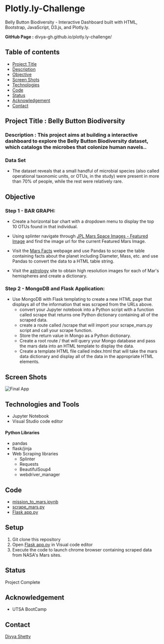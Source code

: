 # Plotly.ly-ChallengeBelly Button Biodiversity  - Interactive Dashboard built with HTML, Bootstrap, JavaScript, D3.js, and Plotly.ly.__GitHub Page :__ divya-gh.github.io/plotly.ly-challenge/## Table of contents* [Project Title ](#project-title)* [Description](#description)* [Objective](#objective)* [Screen Shots](#screen-shots)* [Technologies](#technologies)* [Code](#code)* [Status](#status)* [Acknowledgement ](#acknowledgement )* [Contact](#contact)## Project Title : Belly Button Biodiversity ### Description : This project aims at building a interactive dashboard to explore the Belly Button Biodiversity dataset, which catalogs the microbes that colonize human navels..### Data Set- The dataset reveals that a small handful of microbial species (also called operational taxonomic units, or OTUs, in the study) were present in more than 70% of people, while the rest were relatively rare.## Objective### Step 1 - BAR GRAPH:- Create a horizontal bar chart with a dropdown menu to display the top 10 OTUs found in that individual.- Using splinter navigate through [JPL Mars Space Images - Featured Image](https://spaceimages-mars.com/) and find the image url for the current Featured Mars Image.- Visit the [Mars Facts](https://galaxyfacts-mars.com/) webpage and use Pandas to scrape the table containing facts about the planet including Diameter, Mass, etc. and use Pandas to convert the data to a HTML table string.- Visit the [astrology](https://marshemispheres.com/) site to obtain high resolution images for each of Mar's hemispheres and create a dictionary.### Step 2 - MongoDB and Flask Application:- Use MongoDB with Flask templating to create a new HTML page that displays all of the information that was scraped from the URLs above.	- convert your Jupyter notebook into a Python script with a function called scrape that returns one Python dictionary containing all of the scraped data.	- create a route called /scrape that will import your scrape_mars.py script and call your scrape function.	- Store the return value in Mongo as a Python dictionary.	- Create a root route / that will query your Mongo database and pass the mars data into an HTML template to display the data.	- Create a template HTML file called index.html that will take the mars data dictionary and display all of the data in the appropriate HTML elements.## Screen Shots![Final App](./Missions_to_Mars/Images/final_app.png) ## Technologies and Tools* Jupyter Notebook* Visual Studio code editor#### Python Libraries* pandas* flask/jinja* Web Scraping libraries	* Splinter	* Requests	* BeautifulSoup4	* webdriver_manager		## Code - [mission_to_mars.ipynb](/Missions_to_Mars/mission_to_mars.ipynb)- [scrape_mars.py](/Missions_to_Mars/scrape_mars.py)- [Flask app.py](/Missions_to_Mars/app.py)## Setup1. Git clone this repository2. Open [Flask app.py](/Missions_to_Mars/app.py) in Visual code editor4. Execute the code to launch chrome browser containing scraped data from NASA's Mars sites.## StatusProject Complete## Acknowledgement - UTSA BootCamp## Contact [Divya Shetty](https://github.com/divya-gh) 